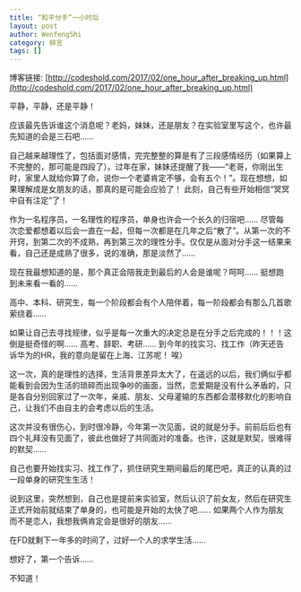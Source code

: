 ```yaml
---
title: “和平分手”一小时后
layout: post
author: WenfengShi
category: 碎言
tags: []
---
```

博客链接: [http://codeshold.com/2017/02/one_hour_after_breaking_up.html](http://codeshold.com/2017/02/one_hour_after_breaking_up.html)



平静，平静，还是平静！

应该最先告诉谁这个消息呢？老妈，妹妹，还是朋友？在实验室里写这个，也许最先知道的会是三石吧……

自己越来越理性了，包括面对感情，完完整整的算是有了三段感情经历（如果算上不完整的，那可能是四段了）。过年在家，妹妹还提醒了我——“老哥，你刚出生时，家里人就给你算了命，说你一个老婆肯定不够，会有五个！”。现在想想，如果理解成是女朋友的话，那真的是可能会应验了！ 此刻，自己有些开始相信“冥冥中自有注定”了！ 

作为一名程序员，一名理性的程序员，单身也许会一个长久的归宿吧…… 尽管每次恋爱都想着以后会一直在一起，但每一次都是在几年之后“散了”。从第一次的不开窍，到第二次的不成熟，再到第三次的理性分手。仅仅是从面对分手这一结果来看，自己还是成熟了很多，说的准确，那是淡然了……

现在我最想知道的是，那个真正会陪我走到最后的人会是谁呢？呵呵…… 挺想跑到未来看一看的……

高中、本科、研究生，每一个阶段都会有个人陪伴着，每一阶段都会有那么几首歌萦绕着……

如果让自己去寻找规律，似乎是每一次重大的决定总是在分手之后完成的！！！这倒是挺奇怪的啊…… 高考、辞职、考研…… 到今年的找实习、找工作（昨天还告诉华为的HR，我的意向是留在上海、江苏呢！ 唉）

这一次，真的是理性的选择，生活背景差异太大了，在遥远的以后，我们俩似乎都能看到会因为生活的琐碎而出现争吵的画面，当然，恋爱期是没有什么矛盾的，只是各自分别回家过了一次年，亲戚、朋友、父母灌输的东西都会潜移默化的影响自己，让我们不由自主的会考虑以后的生活。

这次并没有很伤心，到时很冷静，今年第一次见面，说的就是分手。前前后后也有四个礼拜没有见面了，彼此也做好了共同面对的准备。也许，这就是默契，很难得的默契……

自己也要开始找实习、找工作了，抓住研究生期间最后的尾巴吧，真正的认真的过一段单身的研究生生活！

说到这里，突然想到，自己也是提前来实验室，然后认识了前女友，然后在研究生正式开始前就结束了单身的，也可能是开始的太快了吧…… 如果两个人作为朋友而不是恋人，我想我俩肯定会是很好的朋友……

在FD就剩下一年多的时间了，过好一个人的求学生活……

想好了，第一个告诉…… 

不知道！
